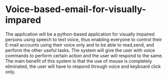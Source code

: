 # Voice-based-email-for-visually-impared
The application will be a python-based application for visually impaired persons using speech to text voice, thus enabling everyone to control their E-mail accounts using their voice only and to be able to read,send, and perform the other useful tasks. The system will give the user with voice commands to perform certain action and the user will respond to the same. The main benefit of this system is that the use of mouse is completely eliminated, the user will have to respond through voice and keyboard click only.
